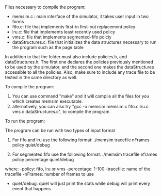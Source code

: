 Files necessary to compile the program:
- memsim.c : main interface of the simulator, it takes user input in two forms
- fifo.c: file that implements first-in first-out replacement policy
- lru.c: file that implements least recently used policy
- vms.c: file that implements segmented-fifo polciy
- dataStructures.c: file that initializes the data structures necessary to run the program such as the page table

In addition to that the folder must also include policies.h, and dataStructures.h. The first one declares the policies previously mentioned to be used by the simulator, and the second one makes the dataStructures accessible to all the policies. Also, make sure to include any trace file to be tested in the same directory as well.

To compile the program:

1. You can use command "make" and it will compile all the files for you which creates memsim executable.
2. alternatively, you can also try "gcc -o memsim memsim.c fifo.c lru.c vms.c dataStructures.c", to compile the program.

To run the program:

The program can be run with two types of input format
1. For fifo and lru use the following format:
./memsim tracefile nFrames policy quiet/debug

2. For segmented fifo use the following format:
./memsim tracefile nframes policy percentage quiet/debug

where:
-policy: fifo, lru or vms
-percentage: 1-100
-tracefile: name of the tracefile
-nFrames: number of frames to use
- quiet/debug: quiet will just print the stats while debug will print every event that happens

